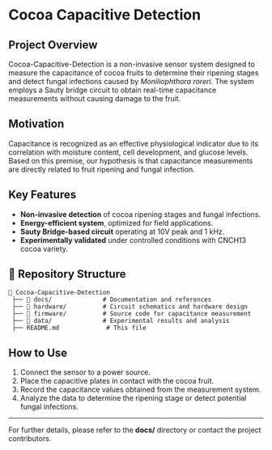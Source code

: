 # Cocoa Capacitive Detection

##  Project Overview
Cocoa-Capacitive-Detection is a non-invasive sensor system designed to measure the capacitance of cocoa fruits to determine their ripening stages and detect fungal infections caused by *Moniliophthora roreri*. The system employs a Sauty bridge circuit to obtain real-time capacitance measurements without causing damage to the fruit.

##  Motivation
Capacitance is recognized as an effective physiological indicator due to its correlation with moisture content, cell development, and glucose levels. Based on this premise, our hypothesis is that capacitance measurements are directly related to fruit ripening and fungal infection.

## Key Features
-  **Non-invasive detection** of cocoa ripening stages and fungal infections.
-  **Energy-efficient system**, optimized for field applications.
-  **Sauty Bridge-based circuit** operating at 10V peak and 1 kHz.
-  **Experimentally validated** under controlled conditions with CNCH13 cocoa variety.

## 📂 Repository Structure
```
📂 Cocoa-Capacitive-Detection
 ├── 📁 docs/              # Documentation and references
 ├── 📁 hardware/          # Circuit schematics and hardware design
 ├── 📁 firmware/          # Source code for capacitance measurement
 ├── 📁 data/              # Experimental results and analysis
 ├── README.md             # This file 
```

##  How to Use
1. Connect the sensor to a power source.
2. Place the capacitive plates in contact with the cocoa fruit.
3. Record the capacitance values obtained from the measurement system.
4. Analyze the data to determine the ripening stage or detect potential fungal infections.

---

For further details, please refer to the **docs/** directory or contact the project contributors.
